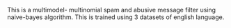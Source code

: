 This is a multimodel- multinomial spam and abusive message filter using naive-bayes algorithm.
This is trained using 3 datasets of english language.

